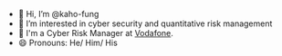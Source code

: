 - 👋 Hi, I’m @kaho-fung
- 👀 I’m interested in cyber security and quantitative risk management
- 💼 I'm a Cyber Risk Manager at [Vodafone](https://vodafone.com).
- 😄 Pronouns: He/ Him/ His

<!---
kaho-fung/kaho-fung is a ✨ special ✨ repository because its `README.md` (this file) appears on your GitHub profile.
You can click the Preview link to take a look at your changes.
--->
